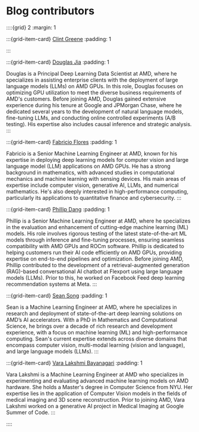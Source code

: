 <head>
  <meta charset="UTF-8">
  <meta name="description" content="Contributor biographies">
  <meta name="keywords" content="AMD GPU, MI300, MI250, ROCm, blog, contributor, blog author">
</head>

# Blog contributors

::::{grid} 2
:margin: 1

:::{grid-item-card} [Clint Greene](./authors/clint-greene.md)
:padding: 1

:::

:::{grid-item-card} [Douglas Jia](./authors/douglas-jia.md)
:padding: 1

Douglas is a Principal Deep Learning Data Scientist at AMD, where he specializes in assisting
enterprise clients with the deployment of large language models (LLMs) on AMD GPUs. In this role,
Douglas focuses on optimizing GPU utilization to meet the diverse business requirements of AMD's
customers. Before joining AMD, Douglas gained extensive experience during his tenure at Google and
JPMorgan Chase, where he dedicated several years to the development of natural language models,
fine-tuning LLMs, and conducting online controlled experiments (A/B testing). His expertise also
includes causal inference and strategic analysis.
:::

:::{grid-item-card} [Fabricio Flores](./authors/fabricio-flores.md)
:padding: 1

Fabricio is a Senior Machine Learning Engineer at AMD, known for his expertise in deploying deep
learning models for computer vision and large language model (LLM) applications on AMD GPUs. He
has a strong background in mathematics, with advanced studies in computational mechanics and
machine learning with sensing devices. His main areas of expertise include computer vision, generative
AI, LLMs, and numerical mathematics. He's also deeply interested in high-performance computing,
particularly its applications to quantitative finance and cybersecurity.
:::

:::{grid-item-card} [Phillip Dang](./authors/phillip-dang.md)
:padding: 1

Phillip is a Senior Machine Learning Engineer at AMD, where he specializes in the evaluation and
enhancement of cutting-edge machine learning (ML) models. His role involves rigorous testing of the
latest state-of-the-art ML models through inference and fine-tuning processes, ensuring seamless
compatibility with AMD GPUs and ROCm software. Phillip is dedicated to helping customers run their
AI code efficiently on AMD GPUs, providing expertise on end-to-end pipelines and optimization.
Before joining AMD, Phillip contributed to the development of a retrieval-augmented generation
(RAG)-based conversational AI chatbot at Flexport using large language models (LLMs). Prior to this, he
worked on Facebook Feed deep learning recommendation systems at Meta.
:::

:::{grid-item-card} [Sean Song](./authors/sean-song.md)
:padding: 1

Sean is a Machine Learning Engineer at AMD, where he specializes in research and deployment of
state-of-the-art deep learning solutions on AMD’s AI accelerators. With a PhD in Mathematics and
Computational Science, he brings over a decade of rich research and development experience, with a
focus on machine learning (ML) and high-performance computing. Sean's current expertise extends
across diverse domains that encompass computer vision, multi-modal learning (vision and language),
and large language models (LLMs).
:::

:::{grid-item-card} [Vara Lakshmi Bayanagari](./authors/vara-lakshmi-bayanagari.md)
:padding: 1

Vara Lakshmi is a Machine Learning Engineer at AMD who specializes in experimenting and evaluating
advanced machine learning models on AMD hardware. She holds a Master's degree in Computer
Science from NYU. Her expertise lies in the application of Computer Vision models in the fields of
medical imaging and 3D scene reconstruction. Prior to joining AMD, Vara Lakshmi worked on a
generative AI project in Medical Imaging at Google Summer of Code.
:::

::::
